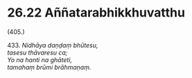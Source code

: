 

# 26.22 Aññatarabhikkhuvatthu



(405.)

433\. _Nidhāya daṇḍaṃ bhūtesu,_  
_tasesu thāvaresu ca;_  
_Yo na hanti na ghāteti,_  
_tamahaṃ brūmi brāhmaṇaṃ._  




